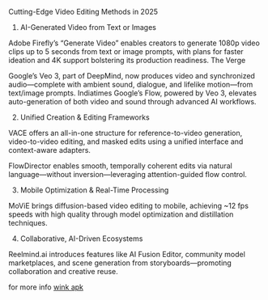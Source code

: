 Cutting-Edge Video Editing Methods in 2025
1. AI-Generated Video from Text or Images

Adobe Firefly’s “Generate Video” enables creators to generate 1080p video clips up to 5 seconds from text or image prompts, with plans for faster ideation and 4K support bolstering its production readiness. 
The Verge

Google’s Veo 3, part of DeepMind, now produces video and synchronized audio—complete with ambient sound, dialogue, and lifelike motion—from text/image prompts. 
Indiatimes
Google’s Flow, powered by Veo 3, elevates auto-generation of both video and sound through advanced AI workflows. 

2. Unified Creation & Editing Frameworks

VACE offers an all-in-one structure for reference-to-video generation, video-to-video editing, and masked edits using a unified interface and context-aware adapters.

FlowDirector enables smooth, temporally coherent edits via natural language—without inversion—leveraging attention-guided flow control.

3. Mobile Optimization & Real-Time Processing

MoViE brings diffusion-based video editing to mobile, achieving ~12 fps speeds with high quality through model optimization and distillation techniques. 

4. Collaborative, AI-Driven Ecosystems

Reelmind.ai introduces features like AI Fusion Editor, community model marketplaces, and scene generation from storyboards—promoting collaboration and creative reuse.

for more info <a href="https://apkwink.pro/" target="_blank" rel="noopener noreferrer">wink apk</a>
